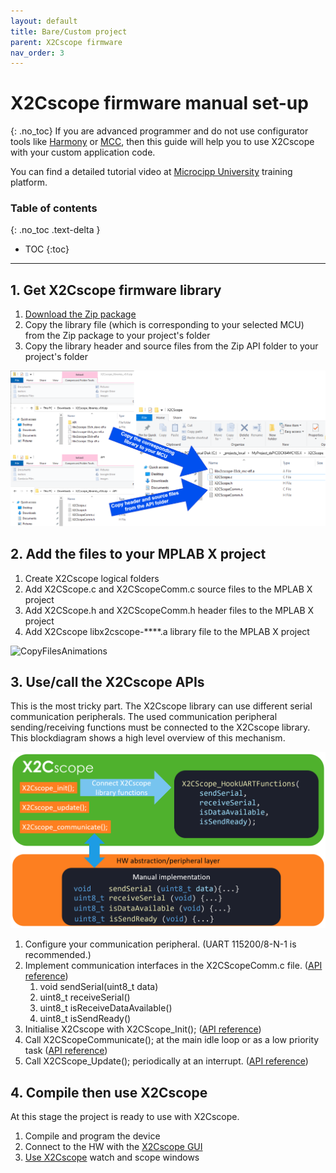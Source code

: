 ```yaml
---
layout: default
title: Bare/Custom project
parent: X2Cscope firmware
nav_order: 3
---
```


# X2Cscope firmware manual set-up
{: .no_toc}
If you are advanced programmer and do not use configurator tools like [Harmony](harmony.md) or [MCC](mcc.md), then this guide will help you to use X2Cscope with your custom application code.

You can find a detailed tutorial video at [Microcipp University](https://microchip.com/mu) training platform.

### Table of contents
{: .no_toc .text-delta }

* TOC
{:toc}

---

## 1. Get X2Cscope firmware library

1. [Download the Zip package](../supportedHW.md)
2. Copy the library file (which is corresponding to your selected MCU) from the Zip package to your project's folder
3. Copy the library header and source files from the Zip API folder to your project's folder

![FileCopyInstruction](/images/BareMetalFileCopy.png)

## 2. Add the files to your MPLAB X project

1. Create X2Cscope logical folders
2. Add X2CScope.c and X2CScopeComm.c source files to the MPLAB X project
3. Add X2CScope.h and X2CScopeComm.h header files to the MPLAB X project
4. Add X2Cscope libx2cscope-****.a library file to the MPLAB X project


![CopyFilesAnimations](/images/BareMetalAddFiles.gif)

## 3. Use/call the X2Cscope APIs

This is the most tricky part. The X2Cscope library can use different serial communication peripherals. The used communication peripheral sending/receiving functions must be connected to the X2Cscope library. This blockdiagram shows a high level overview of this mechanism.

![BareMetalAPI](/images/BareMetalAPIs.png)


1. Configure your communication peripheral. (UART 115200/8-N-1 is recommended.) 
2. Implement communication interfaces in the X2CScopeComm.c file. ([API reference](interface_reference.md))
   1. void sendSerial(uint8_t data)
   2. uint8_t receiveSerial()
   3. uint8_t isReceiveDataAvailable()
   4. uint8_t isSendReady() 
3. Initialise X2Cscope with X2CScope_Init(); ([API reference](interface_reference.md))
4. Call X2CScopeCommunicate(); at the main idle loop or as a low priority task ([API reference](interface_reference.md))
5. Call X2CScope_Update(); periodically at an interrupt. ([API reference](interface_reference.md))

## 4. Compile then use X2Cscope

At this stage the project is ready to use with X2Cscope.

1. Compile and program the device
2. Connect to the HW with the [X2Cscope GUI](/docs/MPLABX_Plugin.md)
3. [Use X2Cscope](/docs/MPLABX_Plugin.md) watch and scope windows
